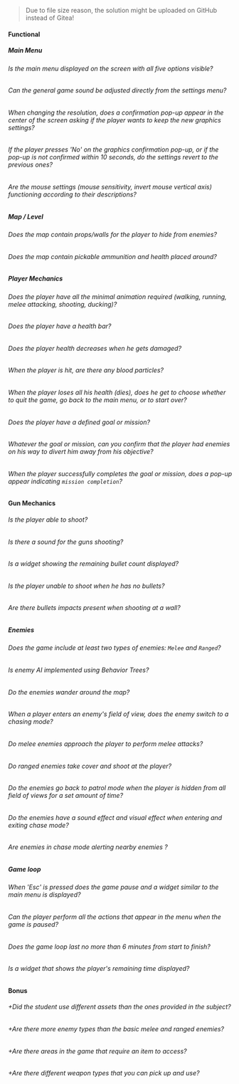> Due to file size reason, the solution might be uploaded on GitHub instead of Gitea!

#### Functional

##### Main Menu

###### Is the main menu displayed on the screen with all five options visible?

###### Can the general game sound be adjusted directly from the settings menu?

###### When changing the resolution, does a confirmation pop-up appear in the center of the screen asking if the player wants to keep the new graphics settings?

###### If the player presses 'No' on the graphics confirmation pop-up, or if the pop-up is not confirmed within 10 seconds, do the settings revert to the previous ones?

###### Are the mouse settings (mouse sensitivity, invert mouse vertical axis) functioning according to their descriptions?

##### Map / Level

###### Does the map contain props/walls for the player to hide from enemies?

###### Does the map contain pickable ammunition and health placed around?

##### Player Mechanics

###### Does the player have all the minimal animation required (walking, running, melee attacking, shooting, ducking)?

###### Does the player have a health bar?

###### Does the player health decreases when he gets damaged?

###### When the player is hit, are there any blood particles?

###### When the player loses all his health (dies), does he get to choose whether to quit the game, go back to the main menu, or to start over?

###### Does the player have a defined goal or mission?

###### Whatever the goal or mission, can you confirm that the player had enemies on his way to divert him away from his objective?

###### When the player successfully completes the goal or mission, does a pop-up appear indicating `mission completion`?

#### Gun Mechanics

###### Is the player able to shoot?

###### Is there a sound for the guns shooting?

###### Is a widget showing the remaining bullet count displayed?

###### Is the player unable to shoot when he has no bullets?

###### Are there bullets impacts present when shooting at a wall?

##### Enemies

###### Does the game include at least two types of enemies: `Melee` and `Ranged`?

###### Is enemy AI implemented using Behavior Trees?

###### Do the enemies wander around the map?

###### When a player enters an enemy's field of view, does the enemy switch to a chasing mode?

###### Do melee enemies approach the player to perform melee attacks?

###### Do ranged enemies take cover and shoot at the player?

###### Do the enemies go back to patrol mode when the player is hidden from all field of views for a set amount of time?

###### Do the enemies have a sound effect and visual effect when entering and exiting chase mode?

###### Are enemies in chase mode alerting nearby enemies ?

##### Game loop

###### When 'Esc' is pressed does the game pause and a widget similar to the main menu is displayed?

###### Can the player perform all the actions that appear in the menu when the game is paused?

###### Does the game loop last no more than 6 minutes from start to finish?

###### Is a widget that shows the player's remaining time displayed?

#### Bonus

###### +Did the student use different assets than the ones provided in the subject?

###### +Are there more enemy types than the basic melee and ranged enemies?

###### +Are there areas in the game that require an item to access?

###### +Are there different weapon types that you can pick up and use?
